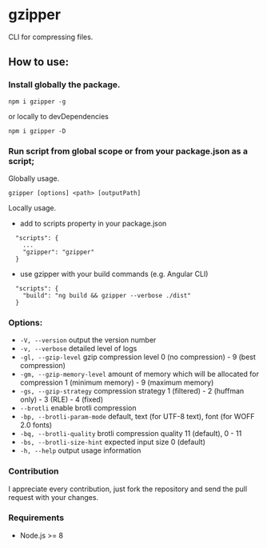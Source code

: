 # gzipper

CLI for compressing files.

## How to use:

### Install globally the package.

`npm i gzipper -g`

or locally to devDependencies

`npm i gzipper -D`

### Run script from global scope or from your package.json as a script;

Globally usage.

`gzipper [options] <path> [outputPath]`

Locally usage.

- add to scripts property in your package.json

```
  "scripts": {
    ...
    "gzipper": "gzipper"
  }
```

- use gzipper with your build commands (e.g. Angular CLI)

```
  "scripts": {
    "build": "ng build && gzipper --verbose ./dist"
  }
```

### Options:

- `-V, --version` output the version number
- `-v, --verbose` detailed level of logs
- `-gl, --gzip-level` gzip compression level 0 (no compression) - 9 (best compression)
- `-gm, --gzip-memory-level` amount of memory which will be allocated for compression 1 (minimum memory) - 9 (maximum memory)
- `-gs, --gzip-strategy` compression strategy 1 (filtered) - 2 (huffman only) - 3 (RLE) - 4 (fixed)
- `--brotli` enable brotli compression
- `-bp, --brotli-param-mode` default, text (for UTF-8 text), font (for WOFF 2.0 fonts)
- `-bq, --brotli-quality` brotli compression quality 11 (default), 0 - 11
- `-bs, --brotli-size-hint` expected input size 0 (default)
- `-h, --help` output usage information

### Contribution

I appreciate every contribution, just fork the repository and send the pull request with your changes.

### Requirements

- Node.js >= 8
